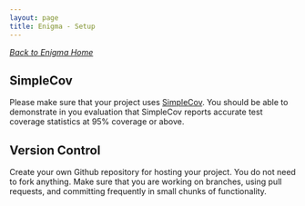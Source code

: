 ```yaml
---
layout: page
title: Enigma - Setup
---
```


_[Back to Enigma Home](./index)_

## SimpleCov

Please make sure that your project uses [SimpleCov](https://github.com/colszowka/simplecov). You should be able to demonstrate in you evaluation that SimpleCov reports accurate test coverage statistics at 95% coverage or above.

## Version Control

Create your own Github repository for hosting your project. You do not need to fork anything. Make sure that you are working on branches, using pull requests, and committing frequently in small chunks of functionality.

